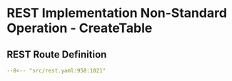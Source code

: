 # REST Implementation Non-Standard Operation - CreateTable

## REST Route Definition

```yaml
--8<-- "src/rest.yaml:958:1021"
```